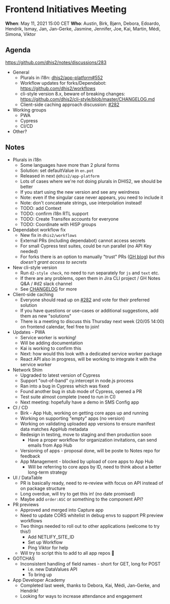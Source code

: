 # Frontend Initiatives Meeting

**When**: May 11, 2021 15:00 CET
**Who**: Austin, Birk, Bjørn, Debora, Edoardo, Hendrik, Ismay, Jan, Jan-Gerke, Jasmine, Jennifer, Joe, Kai, Martin, Médi, Simona, Viktor

## Agenda

https://github.com/dhis2/notes/discussions/283

- General
  - Plurals in i18n: [dhis2/app-platform#552](https://github.com/dhis2/app-platform/pull/552)
  - Workflow updates for forks/Dependabot: https://github.com/dhis2/workflows
  - cli-style version 8.x, beware of breaking changes: https://github.com/dhis2/cli-style/blob/master/CHANGELOG.md
  - Client-side caching approach discussion: [#282](https://github.com/dhis2/notes/discussions/282)
- Working groups
  - PWA
  - Cypress
  - CI/CD
- Other?

## Notes

* Plurals in i18n
  * Some languages have more than 2 plural forms
  * Solution: set defaultValue in `en.pot`
  * Released in next `@dhis2/app-platform`
  * Lots of cases where we're not doing plurals in DHIS2, we should be better
  * If you start using the new version and see any weirdness
  * Note: even if the singular case never appears, you need to include it
  * Note: don't concatenate strings, use interpolation instead!
  * TODO: add Context
  * TODO: confirm i18n RTL support
  * TODO: Create Transifex accounts for everyone
  * TODO: Coordinate with HISP groups 
* Dependabot workflow fix
  * New fix in `dhis2/workflows`
  * External PRs (including dependabot) cannot access secrets
  * For small Cypress test suites, could be run parallel (no API Key needed)
  * For forks there is an option to manually "trust" PRs ([GH blog](https://github.blog/2021-04-22-github-actions-update-helping-maintainers-combat-bad-actors/)) _but this doesn't grant access to secrets_
* New cli-style version
  * Run `d2-style check`, no need to run separately for `js` and `text` etc.
  * If there are any problems, open them in Jira CLI project / GH Notes Q&A / #d2 slack channel
  * See [CHANGELOG](https://github.com/dhis2/cli-style/blob/master/CHANGELOG.md) for more
* Client-side caching
  * Everyone should read up on [#282](https://github.com/dhis2/notes/discussions/282) and vote for their preferred solution
  * If you have questions or use-cases or additional suggestions, add them as new "solutions"
  * There is a meeting to discuss this Thursday next week (20/05 14:00) on frontend calendar, feel free to join!
* Updates - PWA
  * Service worker is working!
  * Will be adding documentation
  * Kai is working to confirm this
  * Next: how would this look with a dedicated service worker package
  * React API also in progress, will be working to integrate it with the service worker
* Network Shim
  * Upgraded to latest version of Cypress
  * Support "out-of-band" cy.intercept in node.js process
  * Ran into a bug in Cypress which was fixed
  * Found another bug in stub mode of Cypress, opened a PR 
  * Test suite almost complete (need to run in CI)
  * Next meeting: hopefully have a demo in SMS Config app
* CI / CD
  * Birk - App Hub, working on getting core apps up and running
  * Working on supporting "empty" apps (no version)
  * Working on validating uploaded app versions to ensure manifest data matches AppHub metadata
  * Redesign in testing, move to staging and then production soon
    * Have a proper workflow for organization invitations, can send emails from App Hub
  * Versioning of apps - proposal done, will be poste to Notes repo for feedback
  * App Management - blocked by upload of core apps to App Hub
    * Will be referring to core apps by ID, need to think about a better long-term strategy
* UI / DataTable
  * PR is basically ready, need to re-review with focus on API instead of on package structure
  * Long overdue, will try to get this in! (no date promised)
  * Maybe add `order:ASC` or something to the component API?
* PR previews
  * Approved and merged into Capture app
  * Need to update CORS whitelist in debug envs to support PR preview workflows
  * Two things needed to roll out to other applications (welcome to try this!)
    * Add NETLIFY_SITE_ID
    * Set up Workflow
    * Ping Viktor for help
  * Will try to script this to add to all app repos :muscle:
* GOTCHAS
  * Inconsistent handling of field names - short for GET, long for POST
    * i.e. new DataValues API
    * To bring up 
* App Developer Academy
  * Completed last week, thanks to Debora, Kai, Médi, Jan-Gerke, and Hendrik!
  * Looking for ways to increase attendance and engagement 

